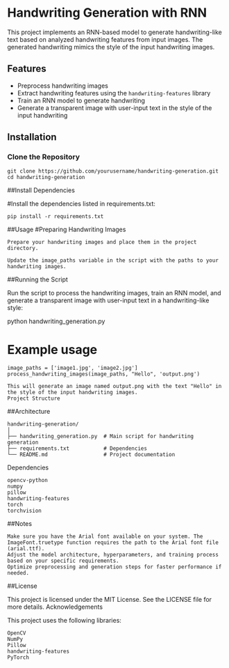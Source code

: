 # Handwriting Generation with RNN

This project implements an RNN-based model to generate handwriting-like text based on analyzed handwriting features from input images. The generated handwriting mimics the style of the input handwriting images.

## Features

- Preprocess handwriting images
- Extract handwriting features using the `handwriting-features` library
- Train an RNN model to generate handwriting
- Generate a transparent image with user-input text in the style of the input handwriting

## Installation

### Clone the Repository

```
git clone https://github.com/yourusername/handwriting-generation.git
cd handwriting-generation
```

##Install Dependencies

#Install the dependencies listed in requirements.txt:

```
pip install -r requirements.txt
```

##Usage
#Preparing Handwriting Images

    Prepare your handwriting images and place them in the project directory.

    Update the image_paths variable in the script with the paths to your handwriting images.

##Running the Script

Run the script to process the handwriting images, train an RNN model, and generate a transparent image with user-input text in a handwriting-like style:

python handwriting_generation.py

# Example usage
```
image_paths = ['image1.jpg', 'image2.jpg']
process_handwriting_images(image_paths, "Hello", 'output.png')

This will generate an image named output.png with the text "Hello" in the style of the input handwriting images.
Project Structure
```

##Architecture
```
handwriting-generation/
│
├── handwriting_generation.py  # Main script for handwriting generation
├── requirements.txt           # Dependencies
└── README.md                  # Project documentation
```

Dependencies

    opencv-python
    numpy
    pillow
    handwriting-features
    torch
    torchvision


##Notes

    Make sure you have the Arial font available on your system. The ImageFont.truetype function requires the path to the Arial font file (arial.ttf).
    Adjust the model architecture, hyperparameters, and training process based on your specific requirements.
    Optimize preprocessing and generation steps for faster performance if needed.

##License

This project is licensed under the MIT License. See the LICENSE file for more details.
Acknowledgements

This project uses the following libraries:

    OpenCV
    NumPy
    Pillow
    handwriting-features
    PyTorch

